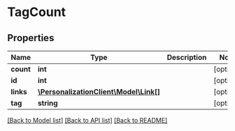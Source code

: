 # TagCount

## Properties
Name | Type | Description | Notes
------------ | ------------- | ------------- | -------------
**count** | **int** |  | [optional] 
**id** | **int** |  | [optional] 
**links** | [**\PersonalizationClient\Model\Link[]**](Link.md) |  | [optional] 
**tag** | **string** |  | [optional] 

[[Back to Model list]](../README.md#documentation-for-models) [[Back to API list]](../README.md#documentation-for-api-endpoints) [[Back to README]](../README.md)


